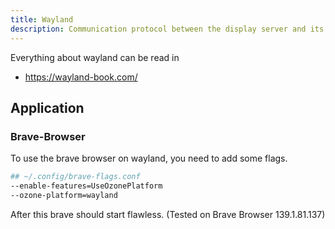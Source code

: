 ```yaml
---
title: Wayland
description: Communication protocol between the display server and its client. Often seen as modern alternative for Xorg on Linux.
---
```

Everything about wayland can be read in
- https://wayland-book.com/

## Application
### Brave-Browser
To use the brave browser on wayland, you need to add some flags.
```bash
## ~/.config/brave-flags.conf
--enable-features=UseOzonePlatform
--ozone-platform=wayland
```
After this brave should start flawless. (Tested on Brave Browser 139.1.81.137)
